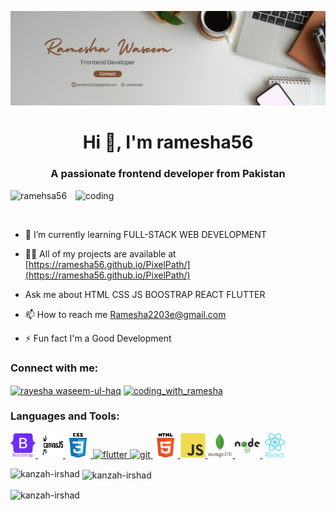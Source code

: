 ![logo](https://github.com/ramesha56/ramesha56/blob/main/rameesha%20banner.jpg)
<h1 align="center">Hi 👋, I'm ramesha56</h1>
<h3 align="center">A passionate frontend developer from Pakistan</h3>

<img align="right" alt="coding" width="400" src="https://media2.giphy.com/media/8cOxX1LONZpjpqlRxR/giphy.gif">

<p align="left"> <img src="https://komarev.com/ghpvc/?username=ramehsa56&label=Profile%20views&color=0e75b6&style=flat" alt="ramehsa56" /> </p>

<p align="left"> <a href="https://twitter.com/" target="blank"><img src="https://img.shields.io/twitter/follow/?logo=twitter&style=for-the-badge" alt="" /></a> </p>

- 🌱 I’m currently learning FULL-STACK WEB DEVELOPMENT

- 👨‍💻 All of my projects are available at [https://ramesha56.github.io/PixelPath/](https://ramesha56.github.io/PixelPath/)

- Ask me about HTML CSS JS BOOSTRAP REACT FLUTTER

- 📫 How to reach me Ramesha2203e@gmail.com

- ⚡ Fun fact I'm a Good Development

<h3 align="left">Connect with me:</h3>
<p align="left">
<a href="https://linkedin.com/in/rayesha waseem-ul-haq" target="blank"><img align="center" src="https://raw.githubusercontent.com/rahuldkjain/github-profile-readme-generator/master/src/images/icons/Social/linked-in-alt.svg" alt="rayesha waseem-ul-haq" height="30" width="40" /></a>
<a href="https://instagram.com/coding_with_ramesha" target="blank"><img align="center" src="https://raw.githubusercontent.com/rahuldkjain/github-profile-readme-generator/master/src/images/icons/Social/instagram.svg" alt="coding_with_ramesha" height="30" width="40" /></a>
</p>

<h3 align="left">Languages and Tools:</h3>
<p align="left"> <a href="https://getbootstrap.com" target="_blank" rel="noreferrer"> <img src="https://raw.githubusercontent.com/devicons/devicon/master/icons/bootstrap/bootstrap-plain-wordmark.svg" alt="bootstrap"  width="40" height="40"/> </a> <a href="https://canvasjs.com" target="_blank" rel="noreferrer"> <img src="https://raw.githubusercontent.com/Hardik0307/Hardik0307/master/assets/canvasjs-charts.svg" alt="canvasjs" width="40" height="40"/> </a> <a href="https://www.w3schools.com/css/" target="_blank" rel="noreferrer"> <img src="https://raw.githubusercontent.com/devicons/devicon/master/icons/css3/css3-original-wordmark.svg" alt="css3" width="40" height="40"/> </a> <a href="https://flutter.dev" target="_blank" rel="noreferrer"> <img src="https://www.vectorlogo.zone/logos/flutterio/flutterio-icon.svg" alt="flutter" width="40" height="40"/> </a> <a href="https://git-scm.com/" target="_blank" rel="noreferrer"> <img src="https://www.vectorlogo.zone/logos/git-scm/git-scm-icon.svg" alt="git" width="40" height="40"/> </a> <a href="https://www.w3.org/html/" target="_blank" rel="noreferrer"> <img src="https://raw.githubusercontent.com/devicons/devicon/master/icons/html5/html5-original-wordmark.svg" alt="html5" width="40" height="40"/> </a> <a href="https://developer.mozilla.org/en-US/docs/Web/JavaScript" target="_blank" rel="noreferrer"> <img src="https://raw.githubusercontent.com/devicons/devicon/master/icons/javascript/javascript-original.svg" alt="javascript" width="40" height="40"/> </a> <a href="https://www.mongodb.com/" target="_blank" rel="noreferrer"> <img src="https://raw.githubusercontent.com/devicons/devicon/master/icons/mongodb/mongodb-original-wordmark.svg" alt="mongodb" width="40" height="40"/> </a> <a href="https://nodejs.org" target="_blank" rel="noreferrer"> <img src="https://raw.githubusercontent.com/devicons/devicon/master/icons/nodejs/nodejs-original-wordmark.svg" alt="nodejs" width="40" height="40"/> </a> <a href="https://reactjs.org/" target="_blank" rel="noreferrer"> <img src="https://raw.githubusercontent.com/devicons/devicon/master/icons/react/react-original-wordmark.svg" alt="react" width="40" height="40"/> </a> </p>


<p><img align="left" src="https://github-readme-stats.vercel.app/api/top-langs?username=kanzah-irshad&show_icons=true&locale=en&layout=compact" alt="kanzah-irshad" /></p>

<p>&nbsp;<img align="center" src="https://github-readme-stats.vercel.app/api?username=kanzah-irshad&show_icons=true&locale=en" alt="kanzah-irshad" /></p>

<p><img align="center" src="https://github-readme-streak-stats.herokuapp.com/?user=kanzah-irshad&" alt="kanzah-irshad" /></p>

